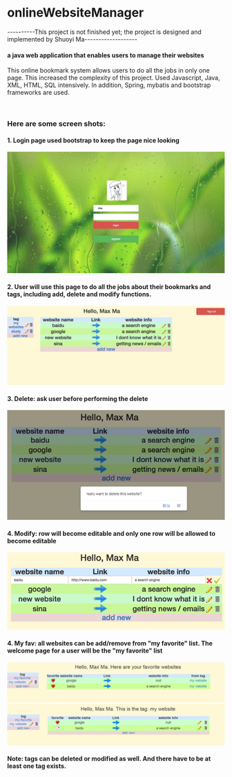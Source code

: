# onlineWebsiteManager
----------This project is not finished yet; the project is designed and implemented by Shuoyi Ma-------------------
#### a java web application that enables users to manage their websites

This online bookmark system allows users to do all the jobs in only one page. This increased the complexity of this project. Used Javascript, Java, XML, HTML, SQL intensively. In addition, Spring, mybatis and bootstrap frameworks are used.

<br />

### Here are some screen shots:

#### 1. Login page used bootstrap to keep the page nice looking
![login page](https://github.com/mashuoyi111/onlineWebsiteManager/blob/master/screen%20shots/login%20img.jpeg)

#### 2. User will use this page to do all the jobs about their bookmarks and tags, including add, delete and modify functions.
![index page](https://raw.githubusercontent.com/mashuoyi111/onlineWebsiteManager/master/screen%20shots/index%20img.jpeg)

#### 3. Delete: ask user before performing the delete
![delete page](https://raw.githubusercontent.com/mashuoyi111/onlineWebsiteManager/master/screen%20shots/delete%20img.jpeg)

#### 4. Modify: row will become editable and only one row will be allowed to become editable
![modify page](https://raw.githubusercontent.com/mashuoyi111/onlineWebsiteManager/master/screen%20shots/modify%20img.jpeg)

#### 4. My fav: all websites can be add/remove from "my favorite" list. The welcome page for a user will be the "my favorite" list
![fav page1](https://raw.githubusercontent.com/mashuoyi111/onlineWebsiteManager/94c3d8ff94d220a1feb4541848b4507e48359227/screen%20shots/index%20fav.JPG)
![fav page2](https://raw.githubusercontent.com/mashuoyi111/onlineWebsiteManager/94c3d8ff94d220a1feb4541848b4507e48359227/screen%20shots/index%20addfav.JPG)

#### Note: tags can be deleted or modified as well. And there have to be at least one tag exists.
